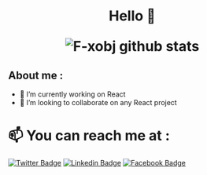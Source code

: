 <h1 align="center"> Hello  👋  



![F-xobj github stats](https://github-readme-stats.vercel.app/api?username=F-xobj&theme=tokyonight&show_icons=true)

## About me  : 
- 🔭 I’m currently working on React
- 👯 I’m looking to collaborate on any React project 



# 📫 You can reach me at  :

  [![Twitter Badge](https://img.shields.io/badge/-Twitter-1ca0f1?style=flat-square&labelColor=1ca0f1&logo=twitter&logoColor=white&link=https://twitter.com/F_XOBJ)](https://twitter.com/F_XOBJ)
  [![Linkedin Badge](https://img.shields.io/badge/-LinkedIn-blue?style=flat-square&logo=Linkedin&logoColor=white&link=https://www.linkedin.com/in/f-xobjv/)](https://www.linkedin.com/in/f-xobj)
  [![Facebook  Badge](https://img.shields.io/badge/Facebook-%231877F2.svg?&style=flat-square&logo=facebook&logoColor=white)](https://facebook.com/Fxobj)
